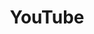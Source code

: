 ---
title: "YouTube"
weight: 6
icon: "youtube"
description: "My explorations of the motion visual medium."
link: "https://youtube.com/@pbinspanish"
---